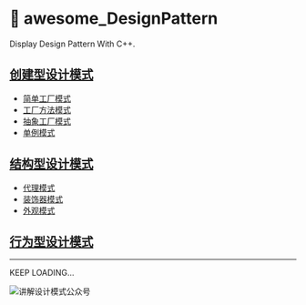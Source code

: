 # :feet: awesome_DesignPattern
 Display Design Pattern With C++.

## [创建型设计模式](https://github.com/geyixin/awesome_DesignPattern/tree/master/creational-models)
 - [简单工厂模式](https://github.com/geyixin/awesome_DesignPattern/blob/master/creational-models/simpleFactory.cpp)
 - [工厂方法模式](https://github.com/geyixin/awesome_DesignPattern/blob/master/creational-models/factoryMethod.cpp)
 - [抽象工厂模式](https://github.com/geyixin/awesome_DesignPattern/blob/master/creational-models/abstractFactory.cpp)
 - [单例模式](https://github.com/geyixin/awesome_DesignPattern/blob/master/creational-models/SingletonModel.cpp)

## [结构型设计模式](https://github.com/geyixin/awesome_DesignPattern/tree/master/structural-models)
- [代理模式](https://github.com/geyixin/awesome_DesignPattern/tree/master/structural-models/ProxyModel.cpp)
- [装饰器模式](https://github.com/geyixin/awesome_DesignPattern/tree/master/structural-models/DecoratorModel.cpp)
- [外观模式](https://github.com/geyixin/awesome_DesignPattern/tree/master/structural-models/FacadeModel.cpp)

## [行为型设计模式]()

---
KEEP LOADING...

![讲解设计模式公众号](https://github.com/geyixin/awesome_DesignPattern/blob/master/Eashin.png)
